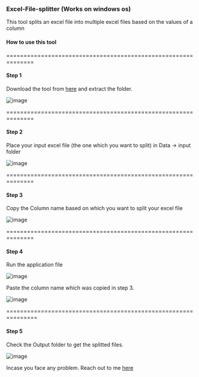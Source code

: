 ### Excel-File-splitter (Works on windows os)
This tool splits an excel file into multiple excel files based on the values of a column


#### How to use this tool
==============================================================
#### Step 1
Download the tool from [here](https://drive.google.com/file/d/1yUtx_Ek7m0YkpS4465rZUHqLvt-wiG7r/view?usp=sharing)
and extract the folder. 


![image](https://user-images.githubusercontent.com/24988992/127737931-c1c04870-2c18-4e8e-9115-c585b87ee58d.png)

==============================================================
#### Step 2 
Place your input excel file (the one which you want to split) in Data -> input folder 

![image](https://user-images.githubusercontent.com/24988992/127737973-6a1abf79-5476-4ae2-8038-491234b7981f.png)

==============================================================
#### Step 3
Copy the Column name based on which you want to split your excel file 

![image](https://user-images.githubusercontent.com/24988992/127738193-620b7628-7787-4a76-9020-02f192d06b7b.png)

==============================================================
#### Step 4
Run the application file 

![image](https://user-images.githubusercontent.com/24988992/127738262-97cd5835-0c89-4b7b-b424-e1cebe443119.png)

Paste the column name which was copied in step 3.

![image](https://user-images.githubusercontent.com/24988992/127738354-0478bce9-be3d-4909-af46-6faf8942a647.png)

===============================================================
#### Step 5 
Check the Output folder to get the splitted files. 

![image](https://user-images.githubusercontent.com/24988992/127738380-50b48eb1-adc8-4dbb-bebc-14a839962b46.png)


Incase you face any problem. Reach out to me [here](https://www.linkedin.com/in/kumodjha/)

